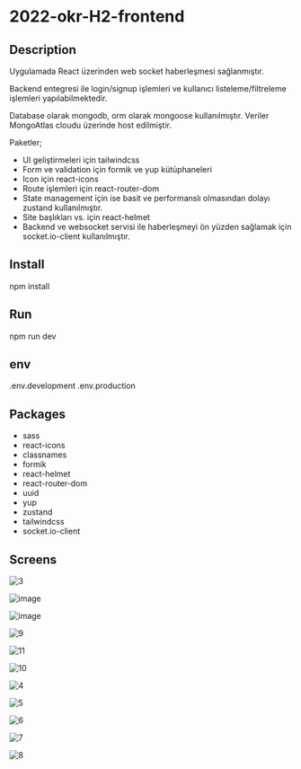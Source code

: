 # 2022-okr-H2-frontend

## Description
Uygulamada React üzerinden web socket haberleşmesi sağlanmıştır.

Backend entegresi ile login/signup işlemleri ve kullanıcı listeleme/filtreleme işlemleri yapılabilmektedir.

Database olarak mongodb, orm olarak mongoose kullanılmıştır. Veriler MongoAtlas cloudu üzerinde host edilmiştir.

Paketler;
- UI geliştirmeleri için tailwindcss
- Form ve validation için formik ve yup kütüphaneleri
- Icon için react-icons
- Route işlemleri için react-router-dom
- State management için ise basit ve performanslı olmasından dolayı zustand kullanılmıştır.
- Site başlıkları vs. için react-helmet
- Backend ve websocket servisi ile haberleşmeyi ön yüzden sağlamak için socket.io-client kullanılmıştır.

## Install
npm install

## Run
npm run dev

## env
.env.development 
.env.production

## Packages
- sass
- react-icons
- classnames
- formik
- react-helmet
- react-router-dom
- uuid
- yup
- zustand
- tailwindcss
- socket.io-client

## Screens

![3](https://user-images.githubusercontent.com/14320133/210019848-f9f6eb1f-99f0-4b45-8e0d-96c533482269.PNG)

![image](https://user-images.githubusercontent.com/14320133/212309895-7c265692-67e7-4fea-9f80-8f0441ef29ca.png)

![image](https://user-images.githubusercontent.com/14320133/212310125-a23affde-f65d-4018-9745-c14408c6df87.png)

![9](https://user-images.githubusercontent.com/14320133/210019924-efc53677-7648-4742-9b0c-587353b6db89.PNG)

![11](https://user-images.githubusercontent.com/14320133/210019947-40f3c5e4-f68b-46cb-bbfd-eff30b07b23e.PNG)

![10](https://user-images.githubusercontent.com/14320133/210019951-3bd03003-49bc-40ac-b37a-c94f557236ed.PNG)

![4](https://user-images.githubusercontent.com/14320133/210019999-75708146-317e-4507-9f8a-25c4a00019c4.PNG)

![5](https://user-images.githubusercontent.com/14320133/210020000-6493ace1-1bdc-4bec-af97-4ba8b9a82d75.PNG)

![6](https://user-images.githubusercontent.com/14320133/210020001-6ce07f25-00ae-4cf1-aec1-9a37d0488c8b.PNG)

![7](https://user-images.githubusercontent.com/14320133/210019992-4254f02c-9322-49b1-ab26-3a36d9f407ec.PNG)

![8](https://user-images.githubusercontent.com/14320133/210019995-c5e3eb4a-b96f-4990-8047-3fd34b3ee26c.PNG)

